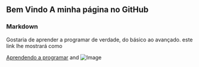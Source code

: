## Bem Vindo A minha página no GitHub


### Markdown

Gostaria de aprender a programar de verdade, do básico ao avançado. este link lhe mostrará como



[Aprendendo a programar](http://www.skasab.store) and ![Image](src)

